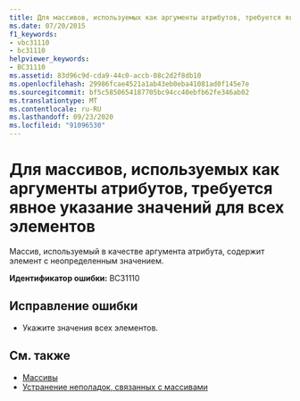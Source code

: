 ```yaml
---
title: Для массивов, используемых как аргументы атрибутов, требуется явное указание значений для всех элементов
ms.date: 07/20/2015
f1_keywords:
- vbc31110
- bc31110
helpviewer_keywords:
- BC31110
ms.assetid: 83d96c9d-cda9-44c0-accb-08c2d2f8db10
ms.openlocfilehash: 29986fcae4521a1ab43eb0eba41081ad0f145e7e
ms.sourcegitcommit: bf5c5850654187705bc94cc40ebfb62fe346ab02
ms.translationtype: MT
ms.contentlocale: ru-RU
ms.lasthandoff: 09/23/2020
ms.locfileid: "91096530"
---
```

# <a name="arrays-used-as-attribute-arguments-are-required-to-explicitly-specify-values-for-all-elements"></a>Для массивов, используемых как аргументы атрибутов, требуется явное указание значений для всех элементов

Массив, используемый в качестве аргумента атрибута, содержит элемент с неопределенным значением.  
  
 **Идентификатор ошибки:** BC31110  
  
## <a name="to-correct-this-error"></a>Исправление ошибки  
  
- Укажите значения всех элементов.  
  
## <a name="see-also"></a>См. также

- [Массивы](../programming-guide/language-features/arrays/index.md)
- [Устранение неполадок, связанных с массивами](../programming-guide/language-features/arrays/troubleshooting-arrays.md)
